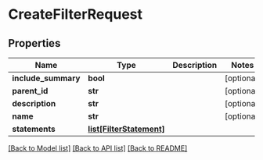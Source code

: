 # CreateFilterRequest

## Properties
Name | Type | Description | Notes
------------ | ------------- | ------------- | -------------
**include_summary** | **bool** |  | [optional] 
**parent_id** | **str** |  | [optional] 
**description** | **str** |  | [optional] 
**name** | **str** |  | [optional] 
**statements** | [**list[FilterStatement]**](FilterStatement.md) |  | 

[[Back to Model list]](../README.md#documentation-for-models) [[Back to API list]](../README.md#documentation-for-api-endpoints) [[Back to README]](../README.md)


